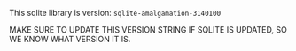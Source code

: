 
This sqlite library is version: `sqlite-amalgamation-3140100`

MAKE SURE TO UPDATE THIS VERSION STRING IF SQLITE IS UPDATED, SO WE KNOW WHAT VERSION IT IS.